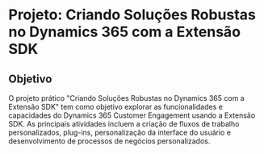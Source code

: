 # Projeto: Criando Soluções Robustas no Dynamics 365 com a Extensão SDK

## Objetivo
O projeto prático "Criando Soluções Robustas no Dynamics 365 com a Extensão SDK" tem como objetivo explorar as funcionalidades e capacidades do Dynamics 365 Customer Engagement usando a Extensão SDK. As principais atividades incluem a criação de fluxos de trabalho personalizados, plug-ins, personalização da interface do usuário e desenvolvimento de processos de negócios personalizados.

